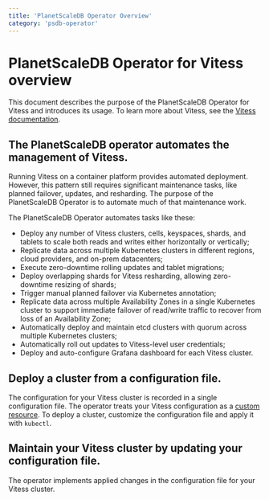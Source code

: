 ```yaml
---
title: 'PlanetScaleDB Operator Overview'
category: 'psdb-operator'
---
```


# PlanetScaleDB Operator for Vitess overview

This document describes the purpose of the PlanetScaleDB Operator for Vitess and introduces its usage. To learn more about Vitess, see the [Vitess documentation](https://vitess.io/docs).

## The PlanetScaleDB operator automates the management of Vitess.

Running Vitess on a container platform provides automated deployment. However, this pattern still requires significant maintenance tasks, like planned failover, updates, and resharding. The purpose of the PlanetScaleDB Operator is to automate much of that maintenance work.

The PlanetScaleDB Operator automates tasks like these:

- Deploy any number of Vitess clusters, cells, keyspaces, shards, and tablets to scale both reads and writes either horizontally or vertically;
- Replicate data across multiple Kubernetes clusters in different regions, cloud providers, and on-prem datacenters;
- Execute zero-downtime rolling updates and tablet migrations;
- Deploy overlapping shards for Vitess resharding, allowing zero-downtime resizing of shards;
- Trigger manual planned failover via Kubernetes annotation;
- Replicate data across multiple Availability Zones in a single Kubernetes cluster to support immediate failover of read/write traffic to recover from loss of an Availability Zone;
- Automatically deploy and maintain etcd clusters with quorum across multiple Kubernetes clusters;
- Automatically roll out updates to Vitess-level user credentials;
- Deploy and auto-configure Grafana dashboard for each Vitess cluster.

## Deploy a cluster from a configuration file.

The configuration for your Vitess cluster is recorded in a single configuration file. The operator treats your Vitess configuration as a [custom resource](https://kubernetes.io/docs/concepts/extend-kubernetes/api-extension/custom-resources/). To deploy a cluster, customize the configuration file and apply it with `kubectl`.

## Maintain your Vitess cluster by updating your configuration file.

The operator implements applied changes in the configuration file for your Vitess cluster.
